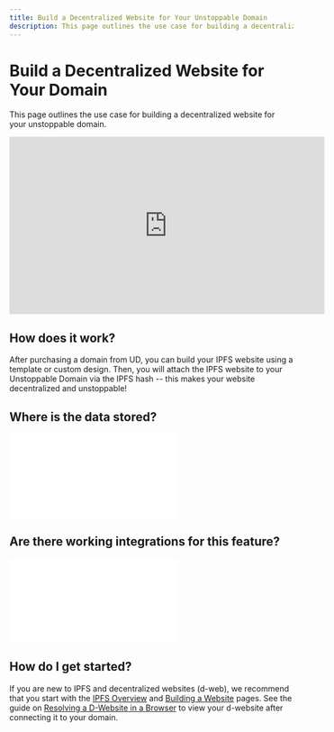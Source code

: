 ```yaml
---
title: Build a Decentralized Website for Your Unstoppable Domain
description: This page outlines the use case for building a decentralized website for your unstoppable domain.
---
```


# Build a Decentralized Website for Your Domain

This page outlines the use case for building a decentralized website for your unstoppable domain.

<iframe width="560" height="315" src="https://www.youtube.com/embed/I9vTeAtELOk" title="YouTube video player" frameborder="0" allow="accelerometer; autoplay; clipboard-write; encrypted-media; gyroscope; picture-in-picture" allowfullscreen></iframe>

## How does it work? 

After purchasing a domain from UD, you can build your IPFS website using a template or custom design. Then, you will attach the IPFS website to your Unstoppable Domain via the IPFS hash -- this makes your website decentralized and unstoppable!

## Where is the data stored?

<embed src="/snippets/_ipfs-basics.md" />

## Are there working integrations for this feature? 

<embed src="/snippets/_unstoppable-dwebsites.md" />

## How do I get started?

If you are new to IPFS and decentralized websites (d-web), we recommend that you start with the [IPFS Overview](/d-websites/index.md) and [Building a Website](/d-websites/build-website.md) pages. See the guide on [Resolving a D-Website in a Browser](/d-websites/resolving-dwebsites-in-a-browser.md) to view your d-website after connecting it to your domain.